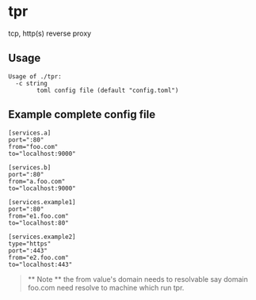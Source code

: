 # tpr
tcp, http(s) reverse proxy

## Usage

```
Usage of ./tpr:
  -c string
        toml config file (default "config.toml")

```

## Example complete config file

```
[services.a]
port=":80"
from="foo.com"
to="localhost:9000"

[services.b]
port=":80"
from="a.foo.com"
to="localhost:9000"

[services.example1]
port=":80"
from="e1.foo.com"
to="localhost:80"

[services.example2]
type="https"
port=":443"
from="e2.foo.com"
to="localhost:443"
```

> ** Note **
> the from value's domain needs to resolvable
> say domain foo.com need resolve to machine which run tpr.